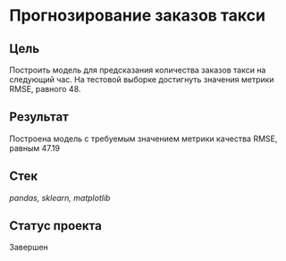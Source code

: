 # Прогнозирование заказов такси

## Цель
Построить модель для предсказания количества заказов такси на следующий час. На тестовой выборке достигнуть значения метрики RMSE, равного 48.

## Результат
Построена модель с требуемым значением метрики качества RMSE, равным 47.19

## Стек
*pandas, sklearn, matplotlib*

## Статус проекта
Завершен


